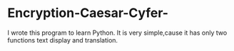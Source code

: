 # Encryption-Caesar-Cyfer-
I wrote this program to learn Python. It is very simple,cause it has only two functions text display and translation.
